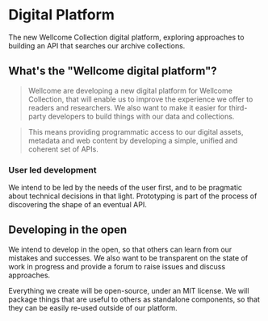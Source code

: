 # Digital Platform
The new Wellcome Collection digital platform, exploring approaches to building an API that searches our archive collections.

## What's the "Wellcome digital platform"?

> Wellcome are developing a new digital platform for Wellcome Collection, that will enable us to improve the experience we offer to readers and researchers. We also want to make it easier for third-party developers to build things with our data and collections.

> This means providing programmatic access to our digital assets, metadata and web content by developing a simple, unified and coherent set of APIs.

### User led development
We intend to be led by the needs of the user first, and to be pragmatic about technical decisions in that light. Prototyping is part of the process of discovering the shape of an eventual API.

## Developing in the open
We intend to develop in the open, so that others can learn from our mistakes and successes. We also want to be transparent on the state of work in progress and provide a forum to raise issues and discuss approaches.

Everything we create will be open-source, under an MIT license. We will package things that are useful to others as standalone components, so that they can be easily re-used outside of our platform.

